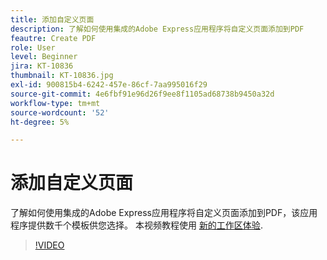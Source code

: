 ```yaml
---
title: 添加自定义页面
description: 了解如何使用集成的Adobe Express应用程序将自定义页面添加到PDF
feautre: Create PDF
role: User
level: Beginner
jira: KT-10836
thumbnail: KT-10836.jpg
exl-id: 900815b4-6242-457e-86cf-7aa995016f29
source-git-commit: 4e6fbf91e96d26f9ee8f1105ad68738b9450a32d
workflow-type: tm+mt
source-wordcount: '52'
ht-degree: 5%

---
```


# 添加自定义页面

了解如何使用集成的Adobe Express应用程序将自定义页面添加到PDF，该应用程序提供数千个模板供您选择。 本视频教程使用 [新的工作区体验](new-workspace.md).

>[!VIDEO](https://video.tv.adobe.com/v/347331?quality=12&learn=on&hidetitle=true)
